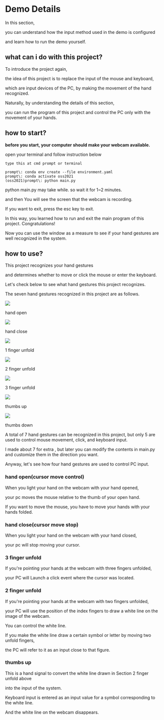 # Demo Details



In this section, 

you can understand how the input method used in the demo is configured 

and learn how to run the demo yourself.



## what can i do with this project?



To introduce the project again, 

the idea of this project is to replace the input of the mouse and keyboard, 

which are input devices of the PC, by making the movement of the hand recognized.



Naturally, by understanding the details of this section, 

you can run the program of this project and control the PC only with the movement of your hands.



## how to start?



**before you start, your computer should make your webcam available.**



open your terminal and follow instruction below

```
type this at cmd prompt or terminal

prompt\: conda env create --file environment.yaml
prompt\: conda activate oss2021
(oss2021)prompt\: python main.py
```

python main.py may take while. so wait it for 1~2 minutes.



and then You will see the screen that the webcam is recording.

If you want to exit, press the esc key to exit.



In this way, you learned how to run and exit the main program of this project. Congratulations!



Now you can use the window as a measure to see if your hand gestures are well recognized in the system.



## how to use?



This project recognizes your hand gestures 

and determines whether to move or click the mouse or enter the keyboard.



Let's check below to see what hand gestures this project recognizes.



The seven hand gestures recognized in this project are as follows.



![](https://github.com/loud11/OSS2021/blob/main/resource/hand/handopen.png)

hand open

![](https://github.com/loud11/OSS2021/blob/main/resource/hand/close.png)

hand close

![](https://github.com/loud11/OSS2021/blob/main/resource/hand/1finger.png)

1 finger unfold

![](https://github.com/loud11/OSS2021/blob/main/resource/hand/2finger.png)

2 finger unfold

![](https://github.com/loud11/OSS2021/blob/main/resource/hand/3finger.png)

3 finger unfold

![](https://github.com/loud11/OSS2021/blob/main/resource/hand/thumbsup.png)

thumbs up

![](https://github.com/loud11/OSS2021/blob/main/resource/hand/thumbsdown.png)

thumbs down



A total of 7 hand gestures can be recognized in this project, but only 5 are used to control mouse movement, click, and keyboard input.

I made about 7 for extra , but later you can modify the contents in main.py and customize them in the direction you want.



Anyway, let's see how four hand gestures are used to control PC input.

### 

### hand open(cursor move control)



When you light your hand on the webcam with your hand opened, 

your pc moves the mouse relative to the thumb of your open hand.



If you want to move the mouse, you have to move your hands with your hands folded.



### hand close(cursor move stop)

When you light your hand on the webcam with your hand closed, 

your pc will stop moving your cursor.



### 3 finger unfold

If you're pointing your hands at the webcam with three fingers unfolded, 

your PC will Launch a click event where the cursor was located.





### 2 finger unfold

If you're pointing your hands at the webcam with two fingers unfolded, 

your PC will use the position of the index fingers to draw a white line on the image of the webcam.



You can control the white line. 

If you make the white line draw a certain symbol or letter by moving two unfold fingers, 

the PC will refer to it as an input close to that figure.



### thumbs up



This is a hand signal to convert the white line drawn in Section 2 finger unfold above 

into the input of the system.



Keyboard input is entered as an input value for a symbol corresponding to the white line.

And the white line on the webcam disappears.
